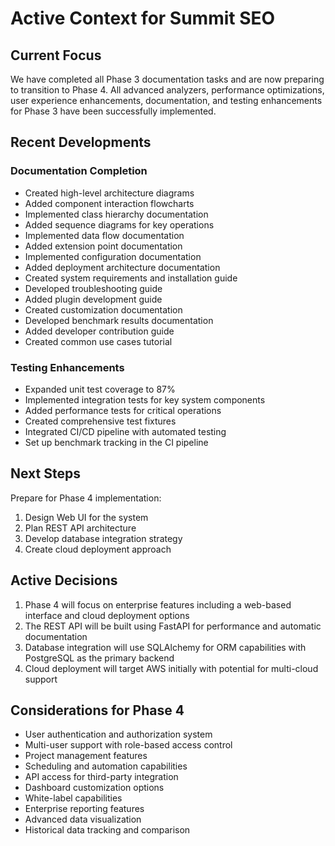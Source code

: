 # Active Context for Summit SEO

## Current Focus

We have completed all Phase 3 documentation tasks and are now preparing to transition to Phase 4. All advanced analyzers, performance optimizations, user experience enhancements, documentation, and testing enhancements for Phase 3 have been successfully implemented.

## Recent Developments

### Documentation Completion
- Created high-level architecture diagrams
- Added component interaction flowcharts
- Implemented class hierarchy documentation
- Added sequence diagrams for key operations
- Implemented data flow documentation
- Added extension point documentation
- Implemented configuration documentation
- Added deployment architecture documentation
- Created system requirements and installation guide
- Developed troubleshooting guide
- Added plugin development guide
- Created customization documentation
- Developed benchmark results documentation
- Added developer contribution guide
- Created common use cases tutorial

### Testing Enhancements
- Expanded unit test coverage to 87%
- Implemented integration tests for key system components
- Added performance tests for critical operations
- Created comprehensive test fixtures
- Integrated CI/CD pipeline with automated testing
- Set up benchmark tracking in the CI pipeline

## Next Steps

Prepare for Phase 4 implementation:
1. Design Web UI for the system
2. Plan REST API architecture
3. Develop database integration strategy
4. Create cloud deployment approach

## Active Decisions

1. Phase 4 will focus on enterprise features including a web-based interface and cloud deployment options
2. The REST API will be built using FastAPI for performance and automatic documentation
3. Database integration will use SQLAlchemy for ORM capabilities with PostgreSQL as the primary backend
4. Cloud deployment will target AWS initially with potential for multi-cloud support

## Considerations for Phase 4

- User authentication and authorization system
- Multi-user support with role-based access control
- Project management features
- Scheduling and automation capabilities
- API access for third-party integration
- Dashboard customization options
- White-label capabilities
- Enterprise reporting features
- Advanced data visualization
- Historical data tracking and comparison 